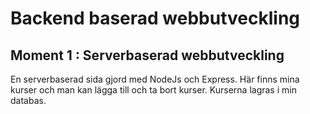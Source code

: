 # Backend baserad webbutveckling
## Moment 1 : Serverbaserad webbutveckling

En serverbaserad sida gjord med NodeJs och Express. 
Här finns mina kurser och man kan lägga till och ta bort kurser. Kurserna lagras i min databas.